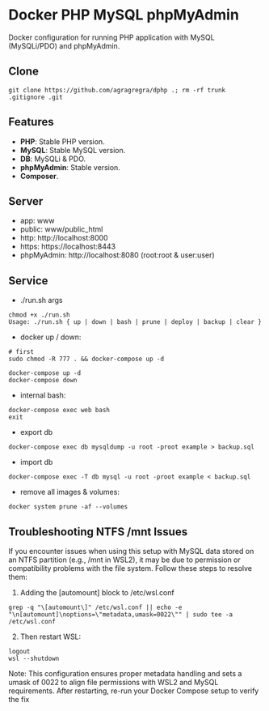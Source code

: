 # Docker PHP MySQL phpMyAdmin
Docker configuration for running PHP application with MySQL (MySQLi/PDO) and phpMyAdmin.

## Clone
```
git clone https://github.com/agragregra/dphp .; rm -rf trunk .gitignore .git
```

## Features
- **PHP**: Stable PHP version.
- **MySQL**: Stable MySQL version.
- **DB**: MySQLi & PDO.
- **phpMyAdmin**: Stable version.
- **Composer**.

## Server
  - app: www
  - public: www/public_html
  - http: http://localhost:8000
  - https: https://localhost:8443
  - phpMyAdmin: http://localhost:8080 (root:root & user:user)

## Service

* ./run.sh args
```
chmod +x ./run.sh
Usage: ./run.sh { up | down | bash | prune | deploy | backup | clear }
```

* docker up / down:
```
# first
sudo chmod -R 777 . && docker-compose up -d

docker-compose up -d
docker-compose down
```

* internal bash:
```
docker-compose exec web bash
exit
```

* export db
```
docker-compose exec db mysqldump -u root -proot example > backup.sql
```

* import db
```
docker-compose exec -T db mysql -u root -proot example < backup.sql
```

* remove all images & volumes:
```
docker system prune -af --volumes
```

## Troubleshooting NTFS /mnt Issues
If you encounter issues when using this setup with MySQL data stored on an NTFS partition (e.g., /mnt in WSL2), it may be due to permission or compatibility problems with the file system. Follow these steps to resolve them:

1. Adding the [automount] block to /etc/wsl.conf
```
grep -q "\[automount\]" /etc/wsl.conf || echo -e "\n[automount]\noptions=\"metadata,umask=0022\"" | sudo tee -a /etc/wsl.conf
```

2. Then restart WSL:
```
logout
wsl --shutdown
```

Note: This configuration ensures proper metadata handling and sets a umask of 0022 to align file permissions with WSL2 and MySQL requirements. After restarting, re-run your Docker Compose setup to verify the fix
